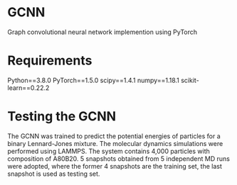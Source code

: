 # GCNN
Graph convolutional neural network implemention using PyTorch

# Requirements
Python==3.8.0
PyTorch==1.5.0
scipy==1.4.1
numpy==1.18.1
scikit-learn==0.22.2

# Testing the GCNN
The GCNN was trained to predict the potential energies of particles for a binary Lennard-Jones mixture.
The molecular dynamics simulations were performed using LAMMPS. The system contains 4,000 particles with composition of A80B20. 
5 snapshots obtained from 5 independent MD runs were adopted, where the former 4 snapshots are the training set, the last snapshot is used as testing set. 

